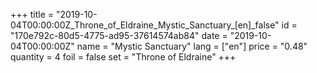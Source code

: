 +++
title = "2019-10-04T00:00:00Z_Throne_of_Eldraine_Mystic_Sanctuary_[en]_false"
id = "170e792c-80d5-4775-ad95-37614574ab84"
date = "2019-10-04T00:00:00Z"
name = "Mystic Sanctuary"
lang = ["en"]
price = "0.48"
quantity = 4
foil = false
set = "Throne of Eldraine"
+++
